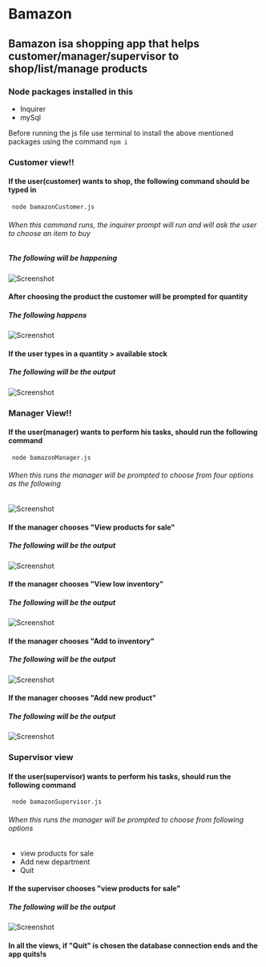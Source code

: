 # Bamazon

## Bamazon isa shopping app that helps customer/manager/supervisor to shop/list/manage products

### Node packages installed in this 
* Inquirer
* mySql


Before running the js file use terminal to install the above mentioned packages using the command ```` npm i ````

### Customer view!!

#### If the user(customer) wants to shop, the following command should be typed in
```` node bamazonCustomer.js````
###### When this command runs, the inquirer prompt will run and will ask the user to choose an item to buy
##### The following will be happening
![Screenshot](/images/Customer_choice.png)

#### After choosing the product the customer will be prompted for quantity 

##### The following happens
![Screenshot](/images/customer_order.png)


#### If the user types in a quantity > available stock

##### The following will be the output
![Screenshot](/images/customer_insufficient.png)

### Manager View!!

#### If the user(manager) wants to perform his tasks, should run the following command
```` node bamazonManager.js````

###### When this runs the manager will be prompted to choose from four options as the following
![Screenshot](/images/Manager_options.png)

#### If the manager chooses "View products for sale"
##### The following will be the output
![Screenshot](/images/manager_view.png)

#### If the manager chooses "View low inventory"
##### The following will be the output
![Screenshot](/images/manager_lowinventory.png)

#### If the manager chooses "Add to inventory"
##### The following will be the output
![Screenshot](/images/manager_lowinventory.png)

#### If the manager chooses "Add new product"
##### The following will be the output
![Screenshot](/images/manager_addnewproduct.png)


### Supervisor view

####  If the user(supervisor) wants to perform his tasks, should run the following command
```` node bamazonSupervisor.js````

###### When this runs the manager will be prompted to choose from following options 
* view products for sale
* Add new department
* Quit

#### If the supervisor chooses "view products for sale"
##### The following will be the output
![Screenshot](/images/supervisor_view.png)

#### In all the views, if "Quit" is chosen the database connection ends and the app quits!s